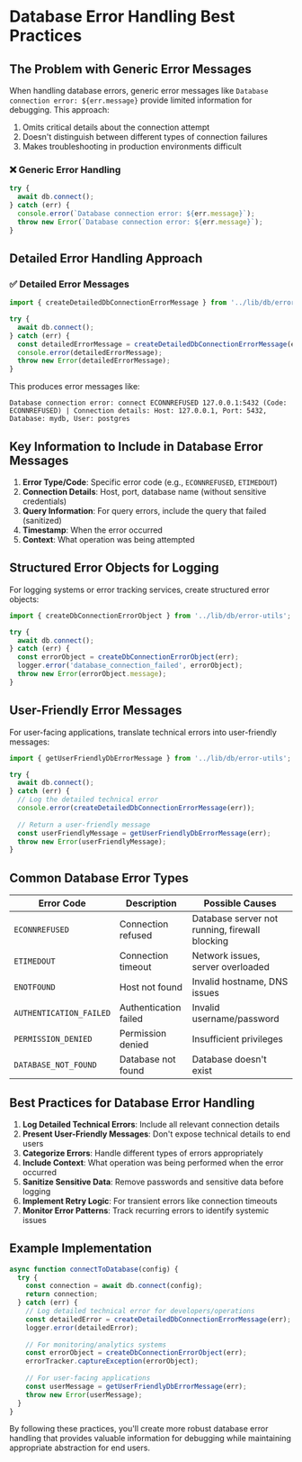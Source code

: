 # Database Error Handling Best Practices

## The Problem with Generic Error Messages

When handling database errors, generic error messages like `Database connection error: ${err.message}` provide limited information for debugging. This approach:

1. Omits critical details about the connection attempt
2. Doesn't distinguish between different types of connection failures
3. Makes troubleshooting in production environments difficult

### ❌ Generic Error Handling

```typescript
try {
  await db.connect();
} catch (err) {
  console.error(`Database connection error: ${err.message}`);
  throw new Error(`Database connection error: ${err.message}`);
}
```

## Detailed Error Handling Approach

### ✅ Detailed Error Messages

```typescript
import { createDetailedDbConnectionErrorMessage } from '../lib/db/error-utils';

try {
  await db.connect();
} catch (err) {
  const detailedErrorMessage = createDetailedDbConnectionErrorMessage(err);
  console.error(detailedErrorMessage);
  throw new Error(detailedErrorMessage);
}
```

This produces error messages like:

```
Database connection error: connect ECONNREFUSED 127.0.0.1:5432 (Code: ECONNREFUSED) | Connection details: Host: 127.0.0.1, Port: 5432, Database: mydb, User: postgres
```

## Key Information to Include in Database Error Messages

1. **Error Type/Code**: Specific error code (e.g., `ECONNREFUSED`, `ETIMEDOUT`)
2. **Connection Details**: Host, port, database name (without sensitive credentials)
3. **Query Information**: For query errors, include the query that failed (sanitized)
4. **Timestamp**: When the error occurred
5. **Context**: What operation was being attempted

## Structured Error Objects for Logging

For logging systems or error tracking services, create structured error objects:

```typescript
import { createDbConnectionErrorObject } from '../lib/db/error-utils';

try {
  await db.connect();
} catch (err) {
  const errorObject = createDbConnectionErrorObject(err);
  logger.error('database_connection_failed', errorObject);
  throw new Error(errorObject.message);
}
```

## User-Friendly Error Messages

For user-facing applications, translate technical errors into user-friendly messages:

```typescript
import { getUserFriendlyDbErrorMessage } from '../lib/db/error-utils';

try {
  await db.connect();
} catch (err) {
  // Log the detailed technical error
  console.error(createDetailedDbConnectionErrorMessage(err));
  
  // Return a user-friendly message
  const userFriendlyMessage = getUserFriendlyDbErrorMessage(err);
  throw new Error(userFriendlyMessage);
}
```

## Common Database Error Types

| Error Code | Description | Possible Causes |
|------------|-------------|----------------|
| `ECONNREFUSED` | Connection refused | Database server not running, firewall blocking |
| `ETIMEDOUT` | Connection timeout | Network issues, server overloaded |
| `ENOTFOUND` | Host not found | Invalid hostname, DNS issues |
| `AUTHENTICATION_FAILED` | Authentication failed | Invalid username/password |
| `PERMISSION_DENIED` | Permission denied | Insufficient privileges |
| `DATABASE_NOT_FOUND` | Database not found | Database doesn't exist |

## Best Practices for Database Error Handling

1. **Log Detailed Technical Errors**: Include all relevant connection details
2. **Present User-Friendly Messages**: Don't expose technical details to end users
3. **Categorize Errors**: Handle different types of errors appropriately
4. **Include Context**: What operation was being performed when the error occurred
5. **Sanitize Sensitive Data**: Remove passwords and sensitive data before logging
6. **Implement Retry Logic**: For transient errors like connection timeouts
7. **Monitor Error Patterns**: Track recurring errors to identify systemic issues

## Example Implementation

```typescript
async function connectToDatabase(config) {
  try {
    const connection = await db.connect(config);
    return connection;
  } catch (err) {
    // Log detailed technical error for developers/operations
    const detailedError = createDetailedDbConnectionErrorMessage(err);
    logger.error(detailedError);
    
    // For monitoring/analytics systems
    const errorObject = createDbConnectionErrorObject(err);
    errorTracker.captureException(errorObject);
    
    // For user-facing applications
    const userMessage = getUserFriendlyDbErrorMessage(err);
    throw new Error(userMessage);
  }
}
```

By following these practices, you'll create more robust database error handling that provides valuable information for debugging while maintaining appropriate abstraction for end users.